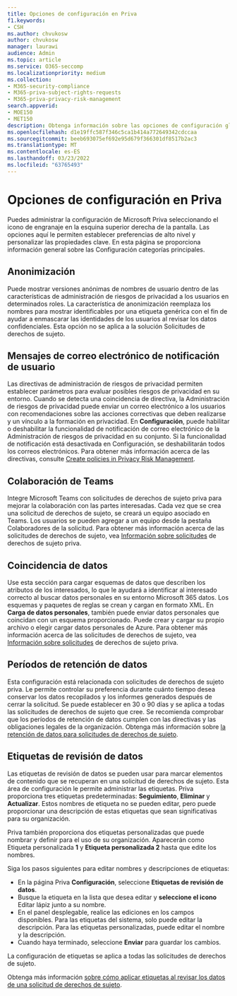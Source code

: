 ```yaml
---
title: Opciones de configuración en Priva
f1.keywords:
- CSH
ms.author: chvukosw
author: chvukosw
manager: laurawi
audience: Admin
ms.topic: article
ms.service: O365-seccomp
ms.localizationpriority: medium
ms.collection:
- M365-security-compliance
- M365-priva-subject-rights-requests
- M365-priva-privacy-risk-management
search.appverid:
- MOE150
- MET150
description: Obtenga información sobre las opciones de configuración global de Microsoft Priva.
ms.openlocfilehash: d1e19ffc587f346c5ca1b414a772649342cdccaa
ms.sourcegitcommit: beeb693075ef692e95d679f366301df8517b2ac3
ms.translationtype: MT
ms.contentlocale: es-ES
ms.lasthandoff: 03/23/2022
ms.locfileid: "63765493"
---
```

# <a name="configure-priva-settings"></a>Opciones de configuración en Priva

Puedes administrar la configuración de Microsoft Priva seleccionando el icono de engranaje en la esquina superior derecha de la pantalla. Las opciones aquí le permiten establecer preferencias de alto nivel y personalizar las propiedades clave. En esta página se proporciona información general sobre las Configuración categorías principales.

## <a name="anonymization"></a>Anonimización

Puede mostrar versiones anónimas de nombres de usuario dentro de las características de administración de riesgos de privacidad a los usuarios en determinados roles. La característica de anonimización reemplaza los nombres para mostrar identificables por una etiqueta genérica con el fin de ayudar a enmascarar las identidades de los usuarios al revisar los datos confidenciales. Esta opción no se aplica a la solución Solicitudes de derechos de sujeto.

## <a name="user-notification-emails"></a>Mensajes de correo electrónico de notificación de usuario  

Las directivas de administración de riesgos de privacidad permiten establecer parámetros para evaluar posibles riesgos de privacidad en su entorno. Cuando se detecta una coincidencia de directiva, la Administración de riesgos de privacidad puede enviar un correo electrónico a los usuarios con recomendaciones sobre las acciones correctivas que deben realizarse y un vínculo a la formación en privacidad. En **Configuración**, puede habilitar o deshabilitar la funcionalidad de notificación de correo electrónico de la Administración de riesgos de privacidad en su conjunto. Si la funcionalidad de notificación está desactivada en Configuración, se deshabilitarán todos los correos electrónicos. Para obtener más información acerca de las directivas, consulte [Create policies in Privacy Risk Management](risk-management-policies.md).

## <a name="teams-collaboration"></a>Colaboración de Teams  

Integre Microsoft Teams con solicitudes de derechos de sujeto priva para mejorar la colaboración con las partes interesadas. Cada vez que se crea una solicitud de derechos de sujeto, se creará un equipo asociado en Teams. Los usuarios se pueden agregar a un equipo desde la pestaña Colaboradores de la solicitud. Para obtener más información acerca de las solicitudes de derechos de sujeto, vea [Información sobre solicitudes](subject-rights-requests.md) de derechos de sujeto priva.

## <a name="data-matching"></a>Coincidencia de datos  

Use esta sección para cargar esquemas de datos que describen los atributos de los interesados, lo que le ayudará a identificar al interesado correcto al buscar datos personales en su entorno Microsoft 365 datos. Los esquemas y paquetes de reglas se crean y cargan en formato XML. En **Carga de datos personales**, también puede enviar datos personales que coincidan con un esquema proporcionado. Puede crear y cargar su propio archivo o elegir cargar datos personales de Azure. Para obtener más información acerca de las solicitudes de derechos de sujeto, vea [Información sobre solicitudes](subject-rights-requests.md) de derechos de sujeto priva.

## <a name="data-retention-periods"></a>Períodos de retención de datos

Esta configuración está relacionada con solicitudes de derechos de sujeto priva. Le permite controlar su preferencia durante cuánto tiempo desea conservar los datos recopilados y los informes generados después de cerrar la solicitud. Se puede establecer en 30 o 90 días y se aplica a todas las solicitudes de derechos de sujeto que cree. Se recomienda comprobar que los períodos de retención de datos cumplen con las directivas y las obligaciones legales de la organización. Obtenga más información sobre [la retención de datos para solicitudes de derechos de sujeto](subject-rights-requests-reports.md#retention-periods-for-reports-and-data).

## <a name="data-review-tags"></a>Etiquetas de revisión de datos

Las etiquetas de revisión de datos se pueden usar para marcar elementos de contenido que se recuperan en una solicitud de derechos de sujeto. Esta área de configuración le permite administrar las etiquetas. Priva proporciona tres etiquetas predeterminadas: **Seguimiento**, **Eliminar** y **Actualizar**. Estos nombres de etiqueta no se pueden editar, pero puede proporcionar una descripción de estas etiquetas que sean significativas para su organización.

Priva también proporciona dos etiquetas personalizadas que puede nombrar y definir para el uso de su organización. Aparecerán como Etiqueta personalizada **1** y **Etiqueta personalizada 2** hasta que edite los nombres.

Siga los pasos siguientes para editar nombres y descripciones de etiquetas:

- En la página Priva **Configuración**, seleccione **Etiquetas de revisión de datos**.
- Busque la etiqueta en la lista que desea editar y **seleccione el icono** Editar lápiz junto a su nombre.
- En el panel desplegable, realice las ediciones en los campos disponibles. Para las etiquetas del sistema, solo puede editar la descripción. Para las etiquetas personalizadas, puede editar el nombre y la descripción.
- Cuando haya terminado, seleccione **Enviar** para guardar los cambios.

La configuración de etiquetas se aplica a todas las solicitudes de derechos de sujeto.

Obtenga más información [sobre cómo aplicar etiquetas al revisar los datos de una solicitud de derechos de sujeto](subject-rights-requests-data-review.md#apply-tags).